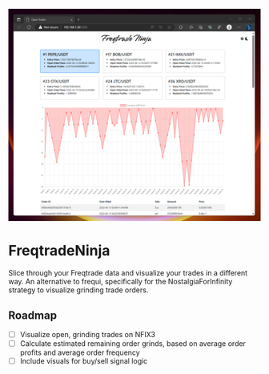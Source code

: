 ![Screenshot](screenshot.png)

# FreqtradeNinja
Slice through your Freqtrade data and visualize your trades in a different way.  An alternative to frequi, specifically for the NostalgiaForInfinity strategy to visualize grinding trade orders.

## Roadmap
- [ ] Visualize open, grinding trades on NFIX3
- [ ] Calculate estimated remaining order grinds, based on average order profits and average order frequency
- [ ] Include visuals for buy/sell signal logic
